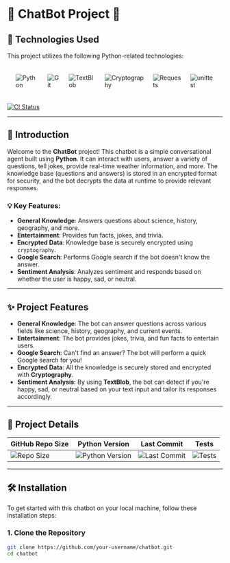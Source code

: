 # 🤖 **ChatBot Project** 🤖

## 🚀 **Technologies Used**

This project utilizes the following Python-related technologies:

<div style="display: flex; flex-wrap; wrap; justify-content: center; gap: 20px; padding: 20px;">
  <img src="https://img.shields.io/badge/Python-Programming-yellowgreen" alt="Python" />
  <img alt="Git" src="https://img.shields.io/badge/-Git-F05032?style=flat-square&logo=git&logoColor=white" />
  <img alt="TextBlob" src="https://img.shields.io/badge/TextBlob-NLP-lightgrey?logo=python" />
  <img alt="Cryptography" src="https://img.shields.io/badge/Cryptography-encryption-lightgrey" />
  <img alt="Requests" src="https://img.shields.io/badge/Requests-HTTP-ff7b7b" />
  <img alt="unittest" src="https://img.shields.io/badge/unittest-testing-green" />
</div>

[![CI Status](https://github.com/Shawnn9/ChatBot/actions/workflows/ci.yml/badge.svg)](https://github.com/Shawnn9/ChatBot/actions/workflows/ci.yml)

---

## 🌟 **Introduction**

Welcome to the **ChatBot** project! This chatbot is a simple conversational agent built using **Python**. It can interact with users, answer a variety of questions, tell jokes, provide real-time weather information, and more. The knowledge base (questions and answers) is stored in an encrypted format for security, and the bot decrypts the data at runtime to provide relevant responses.

### 💡 **Key Features**:
- **General Knowledge**: Answers questions about science, history, geography, and more.
- **Entertainment**: Provides fun facts, jokes, and trivia.
- **Encrypted Data**: Knowledge base is securely encrypted using `cryptography`.
- **Google Search**: Performs Google search if the bot doesn't know the answer.
- **Sentiment Analysis**: Analyzes sentiment and responds based on whether the user is happy, sad, or neutral.

---

## ✨ **Project Features**

- **General Knowledge**: The bot can answer questions across various fields like science, history, geography, and current events.
- **Entertainment**: The bot provides jokes, trivia, and fun facts to entertain users.
- **Google Search**: Can't find an answer? The bot will perform a quick Google search for you!
- **Encrypted Data**: All the knowledge is securely stored and encrypted with **Cryptography**.
- **Sentiment Analysis**: By using **TextBlob**, the bot can detect if you're happy, sad, or neutral based on your text input and tailor its responses accordingly.

---

## 📄 **Project Details**

| **GitHub Repo Size** | **Python Version** | **Last Commit** | **Tests** |
|-----------------------|--------------------|------------------|-----------|
| ![Repo Size](https://img.shields.io/github/repo-size/Shawnn9/ChatBot) | ![Python Version](https://img.shields.io/badge/Python-3.8+-blue) | ![Last Commit](https://img.shields.io/github/last-commit/Shawnn9/ChatBot) | ![Tests](https://img.shields.io/badge/Tests-Passing-brightgreen) |

---

## 🛠️ **Installation**

To get started with this chatbot on your local machine, follow these installation steps:

### 1. Clone the Repository

```bash
git clone https://github.com/your-username/chatbot.git
cd chatbot
